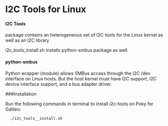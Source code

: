 # I2C Tools for Linux
  
#### I2C Tools 
  package contains an heterogeneous set of I2C tools for the Linux kernel as well as an I2C library


  i2c_tools_install.sh installs python-smbus package as well.
  
#### python-smbus 
  Python wrapper (module) allows SMBus access through the I2C /dev interface on Linux hosts. But the
  host kernel must have I2C support, I2C device interface support, and a bus adapter driver.
  
###Installation
  
  Run the following commands in terminal to install i2c-tools on Poky for Galileo:
  
      ./i2c_tools__install.sh
